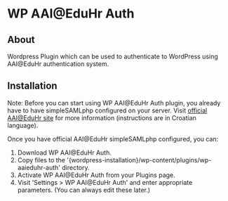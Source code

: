 # WP AAI@EduHr Auth
## About
Wordpress Plugin which can be used to authenticate to WordPress 
using AAI@EduHr authentication system. 

## Installation
Note: Before you can start using WP AAI@EduHr Auth plugin, you already have to have simpleSAMLphp configured on your server.
      Visit [official AAI@EduHr site](http://www.aaiedu.hr/za-davatelje-usluga/za-web-aplikacije/kako-implementirati-autentikaciju-putem-sustava-aaieduhr-u-php)
      for more information (instructions are in Croatian language).

Once you have official AAI@EduHr simpleSAMLphp configured, you can:
1. Download WP AAI@EduHr Auth.
2. Copy files to the '{wordpress-installation}/wp-content/plugins/wp-aaieduhr-auth' directory.
3. Activate WP AAI@EduHr Auth from your Plugins page.
4. Visit 'Settings > WP AAI@EduHr Auth' and enter appropriate parameters. (You can always edit these later.)
